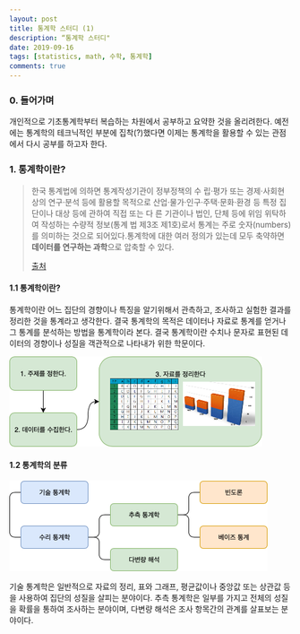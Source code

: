 ```yaml
---
layout: post
title: 통계학 스터디 (1)
description: “통계학 스터디"
date: 2019-09-16
tags: [statistics, math, 수학, 통계학]
comments: true
---
```




### 0. 들어가며

개인적으로 기초통계학부터 복습하는 차원에서 공부하고 요약한 것을 올리려한다. 예전에는 통계학의 테크닉적인 부분에 집착(?)했다면 이제는 통계학을 활용할 수 있는 관점에서 다시 공부를 하고자 한다.

### 1. 통계학이란?

> 한국 통계법에 의하면 통계작성기관이 정부정책의 수 립·평가 또는 경제·사회현상의 연구·분석 등에 활용할 목적으로 산업·물가·인구·주택·문화·환경 등 특정 집단이나 대상 등에 관하여 직접 또는 다 른 기관이나 법인, 단체 등에 위임 위탁하여 작성하는 수량적 정보(통계 법 제3조 제1호)로서 통계는 주로 숫자(numbers)를 의미하는 것으로 되어있다.통계학에 대한 여러 정의가 있는데 모두 축약하면 **데이터를 연구하는 과학**으로 압축할 수 있다.
>
> [출처](https://namu.wiki/w/통계학)

#### 1.1 통계학이란?

통계학이란 어느 집단의 경향이나 특징을 알기위해서 관측하고, 조사하고 실험한 결과를 정리한 것을 통계라고 생각한다. 결국 통계학의 목적은 데이터나 자료로 통계를 얻거나 그 통계를 분석하는 방법을 통계학이라 본다. 결국 통계학이란 수치나 문자로 표현된 데이터의 경향이나 성질을 객관적으로 나타내가 위한 학문이다.

![통계학이란](https://github.com/pignuante/pignuante.github.io/blob/master/assets/images/statistics/00.png?raw=true)



#### 1.2 통계학의 분류

![통계학 분류](https://github.com/pignuante/pignuante.github.io/blob/master/assets/images/statistics/01.png?raw=true)

기술 통계학은 일반적으로 자료의 정리, 표와 그래프, 평균값이나 중앙값 또는 상관값 등을 사용하여 집단의 성질을 살피는 분야이다.  추측 통계학은 일부를 가지고 전체의 성질을 확률을 통하여 조사하는 분야이며, 다변량 해석은 조사 항목간의 관계를 살표보는 분야이다.



















